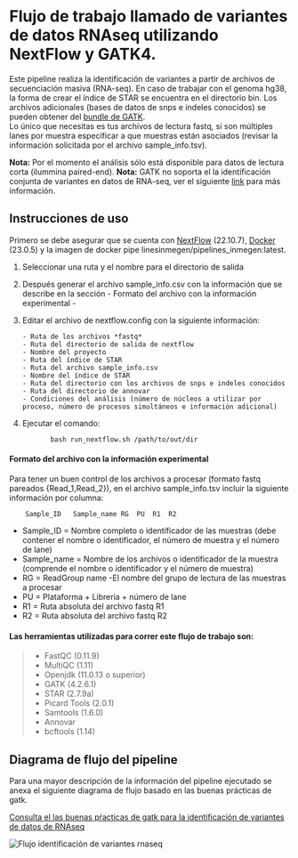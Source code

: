 # Flujo de trabajo llamado de variantes de datos RNAseq utilizando NextFlow y GATK4.

Este pipeline realiza la identificación de variantes a partir de archivos de secuenciación masiva (RNA-seq).
En caso de trabajar con el genoma hg38, la forma de crear el índice de STAR se encuentra en el directorio bin.
Los archivos adicionales (bases de datos de snps e indeles conocidos) se pueden obtener del [bundle de GATK](https://console.cloud.google.com/storage/browser/genomics-public-data/resources/broad/hg38/v0;tab=objects?prefix=&forceOnObjectsSortingFiltering=false).   
Lo único que necesitas es tus archivos de lectura fastq, si son múltiples lanes por muestra especificar a que muestras están asociados (revisar la información solicitada por el archivo sample_info.tsv).

**Nota:** Por el momento el análisis sólo está disponible para datos de lectura corta (ilummina paired-end).
**Nota:** GATK no soporta el la identificación conjunta de variantes en datos de RNA-seq, ver el siguiente [link](https://gatk.broadinstitute.org/hc/en-us/articles/360035531192-RNAseq-short-variant-discovery-SNPs-Indels-) para más información.

## Instrucciones de uso 

Primero se debe asegurar que se cuenta con [NextFlow](https://www.nextflow.io/docs/latest/index.html) (22.10.7), [Docker](https://docs.docker.com/) (23.0.5) y la imagen de docker pipe
linesinmegen/pipelines_inmegen:latest.

 1. Seleccionar una ruta y el nombre para el directorio de salida
 2. Después generar el archivo sample_info.csv con la información que se describe en la sección - Formato del archivo con la información experimental -
 3. Editar el archivo de nextflow.config con la siguiente información:

        - Ruta de los archivos *fastq*
        - Ruta del directorio de salida de nextflow
        - Nombre del proyecto 
        - Ruta del índice de STAR
        - Ruta del archivo sample_info.csv
        - Nombre del índice de STAR
        - Ruta del directorio con los archivos de snps e indeles conocidos
        - Ruta del directorio de annovar
        - Condiciones del análisis (número de núcleos a utilizar por proceso, número de procesos simultáneos e información adicional)

  4. Ejecutar el comando: 

                bash run_nextflow.sh /path/to/out/dir

#### Formato del archivo con la información experimental

Para tener un buen control de los archivos a procesar (formato fastq pareados {Read_1,Read_2}), en el archivo sample_info.tsv incluir la siguiente información por columna:
 
		Sample_ID	Sample_name	RG	PU	R1	R2

 - Sample_ID   = Nombre completo o identificador de las muestras (debe contener el nombre o identificador, el número de muestra y el número de lane)
 - Sample_name = Nombre de los archivos o identificador de la muestra (comprende el nombre o identificador y el número de muestra)
 - RG          = ReadGroup name -El nombre del grupo de lectura de las muestras a procesar
 - PU          = Plataforma + Libreria + número de lane
 - R1          = Ruta absoluta del archivo fastq R1
 - R2          = Ruta absoluta del archivo fastq R2

#### Las herramientas utilizadas para correr este flujo de trabajo son:
>
> - FastQC (0.11.9)
> - MultiQC (1.11)
> - Openjdk (11.0.13 o superior)
> - GATK (4.2.6.1)
> - STAR (2.7.9a)
> - Picard Tools (2.0.1)
> - Samtools (1.6.0)
> - Annovar
> - bcftools (1.14)
>

## Diagrama de flujo del pipeline 

Para una mayor descripción de la información del pipeline ejecutado se anexa el siguiente diagrama de flujo basado en las buenas prácticas de gatk.

[Consulta el las buenas pŕacticas de gatk para la identificación de variantes de datos de RNAseq](https://gatk.broadinstitute.org/hc/en-us/articles/360035531192-RNAseq-short-variant-discovery-SNPs-Indels-) 


![Flujo identificación de variantes rnaseq](../flowcharts/flow_vc-rnaseq.png)
